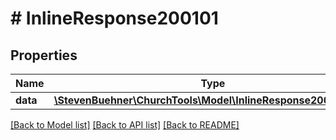 # # InlineResponse200101

## Properties

Name | Type | Description | Notes
------------ | ------------- | ------------- | -------------
**data** | [**\StevenBuehner\ChurchTools\Model\InlineResponse200100Data**](InlineResponse200100Data.md) |  | [optional]

[[Back to Model list]](../../README.md#models) [[Back to API list]](../../README.md#endpoints) [[Back to README]](../../README.md)
